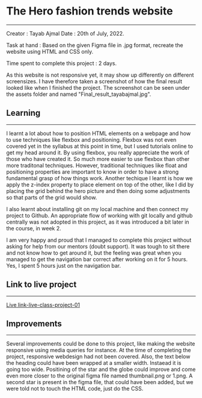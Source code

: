 # The Hero fashion trends website
---
Creator : Tayab Ajmal
Date : 20th of July, 2022.

Task at hand : Based on the given Figma file in .jpg format, recreate the website using HTML and CSS only.

Time spent to complete this project : 2 days.

As this website is not responsive yet, it may show up differently on different screensizes. I have therefore taken a screenshot of how the final result looked like when I finished the project. The screenshot can be seen under the assets folder and named "Final_result_tayabajmal.jpg". 

## Learning
---

I learnt a lot about how to position HTML elements on a webpage and how to use techniques like flexbox and positioning. Flexbox was not even covered yet in the syllabus at this point in time, but I used tutorials online to get my head around it. By using flexbox, you really appreciate the work of those who have created it. So much more easier to use flexbox than other more traditonal techniques. However, traditional techniques like float and positioning properties are important to know in order to have a strong fundamental grasp of how things work. Another techique I learnt is how we apply the z-index property to place element on top of the other, like I did by placing the grid behind the hero picture and then doing some adjustments so that parts of the grid would show. 

I also learnt about installing git on my local machine and then connect my project to Github. An appropriate flow of working with git locally and github centrally was not adopted in this project, as it was introduced a bit later in the course, in week 2. 

I am very happy and proud that I managed to complete this project without asking for help from our mentors (doubt support). It was tough to sit there and not know how to get around it, but the feeling was great when you managed to get the navigation bar correct after working on it for 5 hours. Yes, I spent 5 hours just on the navigation bar. 

## Link to live project
---
[Live link-live-class-project-01](https://62e43ee86987524009e6fc7d--gentle-vacherin-63e47c.netlify.app/)

## Improvements
---
Several improvements could be done to this project, like making the website responsive using media queries for instance. At the time of completing the project, responsive webdesign had not been covered. Also, the text below the heading could have been wrapped at a smaller width. Instaead it is going too wide. Positining of the star and the globe could improve and come even more closer to the original figma file named thumbnail.png or 1.png. A second star is present in the figma file, that could have been added, but we were told not to touch the HTML code, just do the CSS. 

